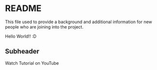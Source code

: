 # README

This file used to provide a background and additional information for new people who are joining into the project.

Hello World!! :D

## Subheader

Watch Tutorial on YouTube
